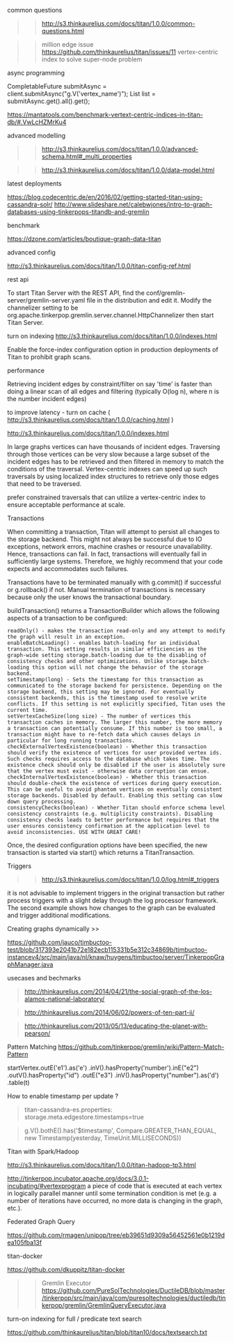common questions

>> http://s3.thinkaurelius.com/docs/titan/1.0.0/common-questions.html

>> million edge issue
https://github.com/thinkaurelius/titan/issues/11
vertex-centric index to solve super-node problem

async programming 

CompletableFuture<ResultSet> submitAsync = client.submitAsync("g.V('vertex_name')");
List<Result> list = submitAsync.get().all().get();

https://mantatools.com/benchmark-vertext-centric-indices-in-titan-db/#.VwLcHZMrKu4

advanced modelling
>> http://s3.thinkaurelius.com/docs/titan/1.0.0/advanced-schema.html#_multi_properties

>> http://s3.thinkaurelius.com/docs/titan/1.0.0/data-model.html

latest deployments

https://blog.codecentric.de/en/2016/02/getting-started-titan-using-cassandra-solr/
http://www.slideshare.net/calebwjones/intro-to-graph-databases-using-tinkerpops-titandb-and-gremlin

benchmark

https://dzone.com/articles/boutique-graph-data-titan

advanced config

http://s3.thinkaurelius.com/docs/titan/1.0.0/titan-config-ref.html

rest api

To start Titan Server with the REST API, find the conf/gremlin-server/gremlin-server.yaml file in the distribution and edit it. Modify the channelizer setting to be org.apache.tinkerpop.gremlin.server.channel.HttpChannelizer then start Titan Server.

turn on indexing
http://s3.thinkaurelius.com/docs/titan/1.0.0/indexes.html

Enable the force-index configuration option in production deployments of Titan to prohibit graph scans.

performance

Retrieving incident edges by constraint/filter on say 'time' is faster than doing a linear scan of all edges and filtering (typically O(log n), where n is the number incident edges)

to improve latency - turn on cache ( http://s3.thinkaurelius.com/docs/titan/1.0.0/caching.html )

http://s3.thinkaurelius.com/docs/titan/1.0.0/indexes.html
>>>
In large graphs vertices can have thousands of incident edges. Traversing through those vertices can be very slow because a large subset of the incident edges has to be retrieved and then filtered in memory to match the conditions of the traversal. Vertex-centric indexes can speed up such traversals by using localized index structures to retrieve only those edges that need to be traversed.

>>>>

prefer constrained traversals that can utilize a vertex-centric index to ensure acceptable performance at scale.

>>>>

Transactions

When committing a transaction, Titan will attempt to persist all changes to the storage backend. This might not always be successful due to IO exceptions, network errors, machine crashes or resource unavailability. Hence, transactions can fail. In fact, transactions will eventually fail in sufficiently large systems. 
Therefore, we highly recommend that your code expects and accommodates such failures.

>>>

Transactions have to be terminated manually with g.commit() if successful or g.rollback() if not. Manual termination of transactions is necessary because only the user knows the transactional boundary. 

>>

buildTransaction() returns a TransactionBuilder which allows the following aspects of a transaction to be configured:

    readOnly() - makes the transaction read-only and any attempt to modify the graph will result in an exception.
    enableBatchLoading() - enables batch-loading for an individual transaction. This setting results in similar efficiencies as the graph-wide setting storage.batch-loading due to the disabling of consistency checks and other optimizations. Unlike storage.batch-loading this option will not change the behavior of the storage backend.
    setTimestamp(long) - Sets the timestamp for this transaction as communicated to the storage backend for persistence. Depending on the storage backend, this setting may be ignored. For eventually consistent backends, this is the timestamp used to resolve write conflicts. If this setting is not explicitly specified, Titan uses the current time.
    setVertexCacheSize(long size) - The number of vertices this transaction caches in memory. The larger this number, the more memory a transaction can potentially consume. If this number is too small, a transaction might have to re-fetch data which causes delays in particular for long running transactions.
    checkExternalVertexExistence(boolean) - Whether this transaction should verify the existence of vertices for user provided vertex ids. Such checks requires access to the database which takes time. The existence check should only be disabled if the user is absolutely sure that the vertex must exist - otherwise data corruption can ensue.
    checkInternalVertexExistence(boolean) - Whether this transaction should double-check the existence of vertices during query execution. This can be useful to avoid phantom vertices on eventually consistent storage backends. Disabled by default. Enabling this setting can slow down query processing.
    consistencyChecks(boolean) - Whether Titan should enforce schema level consistency constraints (e.g. multiplicity constraints). Disabling consistency checks leads to better performance but requires that the user ensures consistency confirmation at the application level to avoid inconsistencies. USE WITH GREAT CARE!

Once, the desired configuration options have been specified, the new transaction is started via start() which returns a TitanTransaction.

Triggers
>> http://s3.thinkaurelius.com/docs/titan/1.0.0/log.html#_triggers

it is not advisable to implement triggers in the original transaction but rather process triggers with a slight delay through the log processor framework. The second example shows how changes to the graph can be evaluated and trigger additional modifications.

Creating graphs dynamically >>

https://github.com/jauco/timbuctoo-test/blob/317393e2041b72e182ecb115331b5e312c34869b/timbuctoo-instancev4/src/main/java/nl/knaw/huygens/timbuctoo/server/TinkerpopGraphManager.java



usecases and bechmarks 

> http://thinkaurelius.com/2014/04/21/the-social-graph-of-the-los-alamos-national-laboratory/

> http://thinkaurelius.com/2014/06/02/powers-of-ten-part-ii/

> http://thinkaurelius.com/2013/05/13/educating-the-planet-with-pearson/

Pattern Matching
https://github.com/tinkerpop/gremlin/wiki/Pattern-Match-Pattern


startVertex.outE('e1').as('e')
.inV().hasProperty('number').inE("e2")
.outV().hasProperty("id")
.outE("e3")
.inV().hasProperty("number").as('d')
.table(t)

How to enable timestamp per update ?
> titan-cassandra-es.properties: storage.meta.edgestore.timestamps=true

> g.V().bothE().has('$timestamp', Compare.GREATER_THAN_EQUAL, new Timestamp(yesterday, TimeUnit.MILLISECONDS))

Titan with Spark/Hadoop

http://s3.thinkaurelius.com/docs/titan/1.0.0/titan-hadoop-tp3.html

http://tinkerpop.incubator.apache.org/docs/3.0.1-incubating/#vertexprogram
a piece of code that is executed at each vertex in logically parallel manner until some termination condition is met (e.g. a number of iterations have occurred, no more data is changing in the graph, etc.).

Federated Graph Query

https://github.com/rmagen/unipop/tree/eb39651d9309a56452561e0b1219dea105fba13f

titan-docker

https://github.com/dkuppitz/titan-docker

>> Gremlin Executor 
https://github.com/PureSolTechnologies/DuctileDB/blob/master/tinkerpop/src/main/java/com/puresoltechnologies/ductiledb/tinkerpop/gremlin/GremlinQueryExecutor.java

turn-on indexing for full / predicate text search

https://github.com/thinkaurelius/titan/blob/titan10/docs/textsearch.txt
